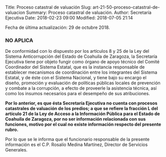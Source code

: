 Title: Proceso catastral de valuación
Slug: art-21-50-proceso-catastral-de-valuacion
Summary: Proceso catastral de valuación.
Author: Secretaría Ejecutiva
Date: 2018-02-23 09:00
Modified: 2018-07-05 21:14


Fecha de última actualización: 29 de octubre 2018.

### NO APLICA

De conformidad con lo dispuesto por los artículos 8 y 25 de la Ley del
Sistema Anticorrupción del Estado de Coahuila de Zaragoza, la
Secretaría Ejecutiva tiene por objeto fungir como órgano de apoyo
técnico del Comité Coordinador del Sistema Estatal, que es la instancia
responsable de establecer mecanismos de coordinación entre los
integrantes del Sistema Estatal, y de éste con el Sistema Nacional, y
tiene bajo su encargo el diseño, promoción y evaluación de políticas
públicas locales de prevención y combate a la corrupción, a efecto de
proveerle la asistencia técnica, así como los insumos necesarios para
el desempeño de sus atribuciones.

**Por lo anterior, es que ésta Secretaría Ejecutiva no cuenta con
procesos catastrales de valuación de los predios; a que se refiere la
fracción L del artículo 21 de la Ley de Acceso a la Información Pública
para el Estado de Coahuila de Zaragoza, por no ser información
relacionada con sus funciones, motivo por el cual no existe información
respecto del presente rubro.**

Por lo que se le informa que el funcionario responsable de la presente
información es el C.P. Rosalío Medina Martínez, Director de Servicios
Generales.
